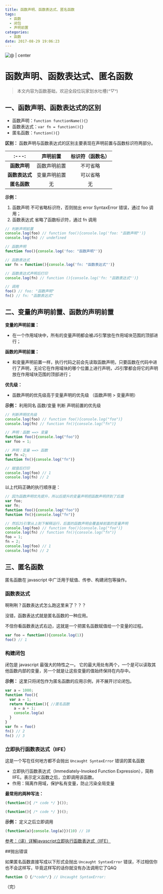 ```yaml
---
title: 函数声明、函数表达式、匿名函数
tags:
  - 函数
  - 闭包
  - 声明前置
categories:
  - 函数
date: 2017-08-29 19:06:23
---
```


![@ | center](https://ws1.sinaimg.cn/large/889b2f7fgy1fj7baoav1pj21hc0u07d2.jpg)

# 函数声明、函数表达式、匿名函数
>本文内容为函数基础，欢迎全段位玩家划水吐槽(*^▽^*)

## 一、函数声明、函数表达式的区别

- 函数声明：`function functionName(){}`
- 函数表达式：`var fn = function(){}`
- 匿名函数：`function(){}` 

**区别：**
函数声明与函数表达式的区别主要表现在声明前置与函数标识符两部分。

| :---: | 声明前置 | 标识符（函数名） |
| :---: | :---: | :---: |
| **函数声明** | 函数声明前置 | 不可省略 |
| **函数表达式** | 变量声明前置 | 可以省略 |
| **匿名函数** | 无 | 无 |

**示例：**
1. 函数声明
不可省略标识符，否则抛出 error SyntaxError 错误，通过 foo 调用；
2. 函数表达式 
省略了函数标识符，通过 fn 调用

```javascript
// 判断声明前置
console.log(foo) // function foo(){console.log('foo: "函数声明"')}
console.log(fn) // undefined

// 函数声明
function foo(){console.log('foo: "函数声明"')}

// 函数表达式 
var fn = function(){console.log('fn: "函数表达式"')}

// 函数表达式声明后打印
console.log(fn) // function (){console.log('fn: "函数表达式"')}

// 调用
foo() // foo: "函数声明"
fn() // fn: "函数表达式"
```

## 二、变量的声明前置、函数的声明前置

**变量的声明前置：**

- 在一个作用域块中，所有的变量声明都会被JS引擎放在作用域块范围的顶部进行；

**函数的声明前置：**

- 和变量声明前置一样，执行代码之前会先读取函数声明，只要函数在代码中进行了声明，无论它在作用域块的哪个位置上进行声明，JS引擎都会将它的声明放在作用域块范围的顶部进行；

**优先级：**

- 函数声明的优先级高于变量声明的优先级
（函数声明 > 变量声明）

**示例：**
利用同名 函数/变量 判断 声明前置的优先级
```javascript
// 判断声明优先级
console.log(foo) // function foo(){console.log("foo")}
console.log(fn) // function fn(){console.log("fn")}

// 声明：函数 ==> 变量
function foo(){console.log("foo")}
var foo = 1;

// 声明：变量 ==> 函数
var fn =2;
function fn(){console.log("fn")}

// 赋值后打印
console.log(foo) // 1
console.log(fn) // 2
```

以上代码正确的执行顺序是：
```javascript
// 因为函数声明优先提升，所以后提升的变量声明把函数声明挤到了后面
var foo;
var fn;
function foo(){console.log("foo")}
function fn(){console.log("fn")}

// 然后JS引擎从上到下解释运行，后面的函数声明会覆盖掉前面的变量声明
console.log(foo) // function foo(){console.log("foo")}
console.log(fn) // function fn(){console.log("fn")}
foo = 1;
fn = 2;
console.log(foo) // 1
console.log(fn) // 2
```

## 三、匿名函数

匿名函数在 javascript 中广泛用于赋值、传参、构建闭包等操作。

### 函数表达式

啊咧咧？函数表达式怎么跑这里来了？？？

没错，函数表达式就是匿名函数的一种应用。

不信你看函数表达式右边，这就是一个把匿名函数赋值给一个变量的过程。
```javascript
var foo = function(){console.log(1)}
foo() // 1
```

### 构建闭包

闭包是 javascript 最强大的特性之一。
它的最大用处有两个，一个是可以读取其他函数内部的变量，另一个就是让这些变量的值始终保持在内存中。

**示例：**
这里只将闭包作为匿名函数的应用示例，并不展开讨论闭包。
```javascript
var a = 1000;
function foo(){
  var a = 1;
  return function(){ //匿名函数
    a = a + 1;
    console.log(a)
  }
}
var fn = foo()
fn() // 2
fn() // 3
```

### 立即执行函数表达式（IIFE）

这是一个写在任何地方都不会抛出 `Uncaught SyntaxError` 错误的匿名函数

- 立即执行函数表达式（Immediately-Invoked Function Expression），简称IIFE。表示定义函数之后，立即调用该函数。
- 作用：隔离作用域，保护私有变量，防止污染全局变量

**最常用的两种写法：**
```javascript
(function(){ /* code */ }()); 
```

```javascript
(function(){ /* code */ })(); 
```

**示例：**
定义之后立即调用
```javascript
(function(a){console.log(a)})(10) // 10
```

[参考：（译）详解javascript立即执行函数表达式（IIFE）](http://www.cnblogs.com/zichi/p/4401755.html)

##抛出错误

如果匿名函数直接写成以下形式会抛出 `Uncaught SyntaxError` 错误，不过相信你也不会这样写，毕竟这样写的话你就没有办法调用它了QAQ
```javascript
function（）{/*code*/} // Uncaught SyntaxError:
```

（完）